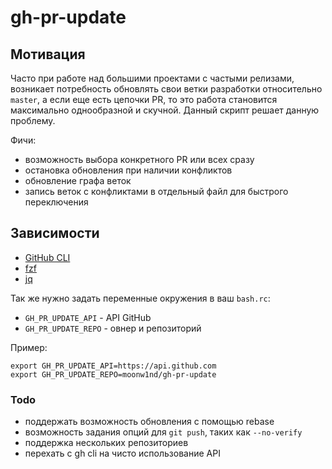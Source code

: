 # gh-pr-update

## Мотивация
Часто при работе над большими проектами с частыми релизами, возникает потребность обновлять свои
ветки разработки относительно `master`, а если еще есть цепочки PR, то это работа становится
максимально однообразной и скучной. Данный скрипт решает данную проблему.

Фичи:
- возможность выбора конкретного PR или всех сразу
- остановка обновления при наличии конфликтов
- обновление графа веток
- запись веток с конфликтами в отдельный файл для быстрого переключения


## Зависимости
- [GitHub CLI](https://cli.github.com/)
- [fzf](https://github.com/junegunn/fzf)
- [jq](https://stedolan.github.io/jq/)

Так же нужно задать переменные окружения в ваш `bash.rc`:
- `GH_PR_UPDATE_API` - API GitHub
- `GH_PR_UPDATE_REPO` - овнер и репозиторий

Пример:

```bashrc
export GH_PR_UPDATE_API=https://api.github.com
export GH_PR_UPDATE_REPO=moonw1nd/gh-pr-update
```

### Todo
- поддержать возможность обновления с помощью rebase
- возможность задания опций для `git push`, таких как `--no-verify`
- поддержка нескольких репозиториев
- перехать с gh cli на чисто использование API
